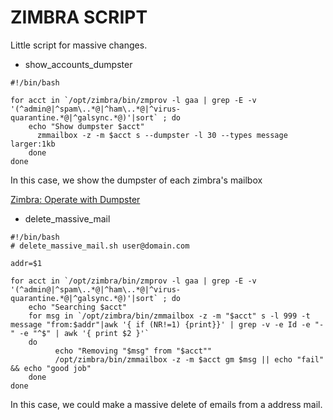 # ZIMBRA SCRIPT

Little script for massive changes.

* show_accounts_dumpster

```
#!/bin/bash

for acct in `/opt/zimbra/bin/zmprov -l gaa | grep -E -v '(^admin@|^spam\..*@|^ham\..*@|^virus-quarantine.*@|^galsync.*@)'|sort` ; do
    echo "Show dumpster $acct"
      zmmailbox -z -m $acct s --dumpster -l 30 --types message larger:1kb  
    done 
done
```

In this case, we show the dumpster of each zimbra's mailbox

[Zimbra: Operate with Dumpster](https://wiki.zimbra.com/wiki/Enable_and_operate_Zimbra_Dumpster)

* delete_massive_mail

```
#!/bin/bash
# delete_massive_mail.sh user@domain.com 

addr=$1

for acct in `/opt/zimbra/bin/zmprov -l gaa | grep -E -v '(^admin@|^spam\..*@|^ham\..*@|^virus-quarantine.*@|^galsync.*@)'|sort` ; do
    echo "Searching $acct"
    for msg in `/opt/zimbra/bin/zmmailbox -z -m "$acct" s -l 999 -t message "from:$addr"|awk '{ if (NR!=1) {print}}' | grep -v -e Id -e "-" -e "^$" | awk '{ print $2 }'`
    do
		  echo "Removing "$msg" from "$acct""
		  /opt/zimbra/bin/zmmailbox -z -m $acct gm $msg || echo "fail" && echo "good job"
    done
done
```

In this case, we could make a massive delete of emails from a address mail.



